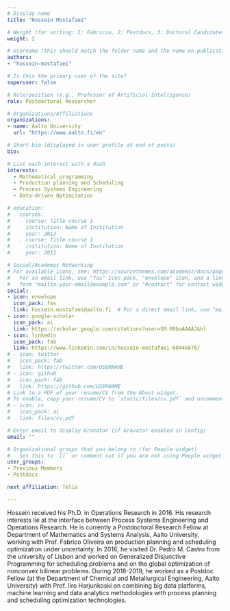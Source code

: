 ```yaml
---
# Display name
title: "Hossein Mostafaei"

# Weight (for sorting: 1: Fabricio, 2: Postdocs, 3: Doctoral Candidates, 4: Research Assistants)
weight: 2

# Username (this should match the folder name and the name on publications)
authors:
- "hossein-mostafaei"

# Is this the primary user of the site?
superuser: false

# Role/position (e.g., Professor of Artificial Intelligence)
role: Postdoctoral Researcher

# Organizations/Affiliations
organizations:
- name: Aalto University
  url: "https://www.aalto.fi/en"

# Short bio (displayed in user profile at end of posts)
bio:

# List each interest with a dash
interests:
  - Mathematical programming
  - Production planning and Scheduling
  - Process Systems Engineering
  - Data-driven Optimization

# education:
#   courses:
#   - course: Title course 1
#     institution: Name of Institution
#     year: 2012
#   - course: Title course 1
#     institution: Name of Institution
#     year: 2012

# Social/Academic Networking
# For available icons, see: https://sourcethemes.com/academic/docs/page-builder/#icons
#   For an email link, use "fas" icon pack, "envelope" icon, and a link in the
#   form "mailto:your-email@example.com" or "#contact" for contact widget.
social:
- icon: envelope
  icon_pack: fas
  link: hossein.mostafaei@aalto.fi  # For a direct email link, use "mailto:test@example.org".
- icon: google-scholar
  icon_pack: ai
  link: https://scholar.google.com/citations?user=SR-R0boAAAAJ&hl
- icon: linkedin
  icon_pack: fab
  link: https://www.linkedin.com/in/hossein-mostafaei-60446678/
# - icon: twitter
#   icon_pack: fab
#   link: https://twitter.com/USERNAME
# - icon: github
#   icon_pack: fab
#   link: https://github.com/USERNAME
# Link to a PDF of your resume/CV from the About widget.
# To enable, copy your resume/CV to `static/files/cv.pdf` and uncomment the lines below.
# - icon: cv
#   icon_pack: ai
#   link: files/cv.pdf

# Enter email to display Gravatar (if Gravatar enabled in Config)
email: ""

# Organizational groups that you belong to (for People widget)
#   Set this to `[]` or comment out if you are not using People widget.
user_groups:
- Previous Members
- Postdocs

next_affiliation: Telia

---
```


Hossein received his Ph.D. in Operations Research in 2016. His research interests lie at the interface between Process Systems Engineering and Operations Research. He is currently a Postdoctoral Research Fellow at  Department of Mathematics and Systems Analysis, Aalto University, working with Prof. Fabrico Oliveira on production planning and scheduling optimization under uncertainty. In 2016, he visited Dr. Pedro M. Castro from the university of Lisbon and worked on Generalized Disjunctive Programming for scheduling problems and on the global optimization of nonconvex bilinear problems. During 2018-2019, he worked as a Postdoc Fellow (at the Department of Chemical and Metallurgical Engineering, Aalto University) with Prof. Iiro Harjunkoski on combining big data platforms, machine learning and data analytics methodologies with process planning and scheduling optimization technologies.
